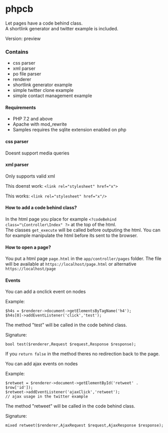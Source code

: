 # phpcb

Let pages have a code behind class. <br>
A shortlink generator and twitter example is included.

Version: preview

### Contains

- css parser
- xml parser
- po file parser
- renderer
- shortlink generator example
- simple twitter clone example
- simple contact management example

#### Requirements

- PHP 7.2 and above
- Apache with mod_rewrite
- Samples requires the sqlite extension enabled on php

#### css parser

Doesnt support media queries

#### xml parser

Only supports valid xml

This doenst work:
```<link rel="stylesheet" href="x">```

This works:
```<link rel="stylesheet" href="x"/>```

#### How to add a code behind class?

In the html page you place for example
```<?codeBehind class="\Controller\Index" ?>```
at the top of the html. <br>
The classes ```get_execute``` will be called before outputing the html.
You can for example manipulate the html before its sent to the browser.

#### How to open a page?

You put a html page ```page.html``` in the ```app/controller/pages``` folder.
The file will be available at ```https://localhost/page.html``` or alternative ```https://localhost/page```

#### Events

You can add a onclick event on nodes

Example:
```
$h4s = $renderer->document->getElementsByTagName('h4');
$h4s[0]->addEventListener('click','test');
```

The method "test" will be called in the code behind class.

Signature:<br>
```
bool test($renderer,Request $request,Response $response);
```
If you ```return false``` in the method theres no redirection back to
the page.

You can add ajax events on nodes

Example:
```
$retweet = $renderer->document->getElementById('retweet' . $row['id']);
$retweet->addEventListener('ajaxClick','retweet');
// ajax usage in the twitter example
```

The method "retweet" will be called in the code behind class.

Signature:<br>
```
mixed retweet($renderer,AjaxRequest $request,AjaxResponse $response);
```